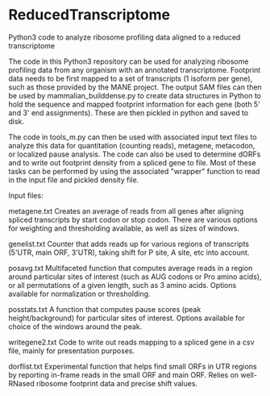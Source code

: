 # ReducedTranscriptome
Python3 code to analyze ribosome profiling data aligned to a reduced transcriptome

The code in this Python3 repository can be used for analyzing ribosome profiling data from any organism with an annotated transcriptome. Footprint data needs to be first mapped to a set of transcripts (1 isoform per gene), such as those provided by the MANE project. The output SAM files can then be used by mammalian_builddense.py to create data structures in Python to hold the sequence and mapped footprint information for each gene (both 5' and 3' end assignments). These are then pickled in python and saved to disk. 

The code in tools_m.py can then be used with associated input text files to analyze this data for quantitation (counting reads), metagene, metacodon, or localized pause analysis. The code can also be used to determine dORFs and to write out footprint density from a spliced gene to file. Most of these tasks can be performed by using the associated "wrapper" function to read in the input file and pickled density file.

Input files:

metagene.txt
Creates an average of reads from all genes after aligning spliced transcripts by start codon or stop codon. There are various options for weighting and thresholding available, as well as sizes of windows.

genelist.txt
Counter that adds reads up for various regions of transcripts (5'UTR, main ORF, 3'UTR), taking shift for P site, A site, etc into account.

posavg.txt
Multifaceted function that computes average reads in a region around particular sites of interest (such as AUG codons or Pro amino acids), or all permutations of a given length, such as 3 amino acids. Options available for normalization or thresholding.

posstats.txt
A function that computes pause scores (peak height/background) for particular sites of interest. Options available for choice of the windows around the peak.

writegene2.txt
Code to write out reads mapping to a spliced gene in a csv file, mainly for presentation purposes.

dorflist.txt
Experimental function that helps find small ORFs in UTR regions by reporting in-frame reads in the small ORF and main ORF. Relies on well-RNased ribosome footprint data and precise shift values.



